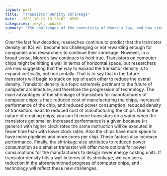 ```yaml
---
layout: post
title:  "Transistor Density Shrinkage"
date:   2021-10-21 13:28:02 -0500
categories: jekyll update
summary: "The challenges of the contuinity of Moore's law, and how creativity in computer architecture is succeeding."
---
```

Over the last few decades, researches continue to predict that the transistor density on ICs will become too challenging or not rewarding enough for companies and researchers to continue their shrinkage. However, in a broad sense, Moore’s law continues to hold true. Transistors on computer chips might be hitting a wall in terms of horizontal space, but researchers are now suggesting that the way to expand the transistor density is to expand vertically, not horizontally. That is to say that in the future transistors will begin to stack on top of each other to reduce the overall density. Transistor density is a topic extremely pertinent to the future of computer architecture, and therefore the progression of technology. The main advantages of the shrinkage of transistors for manufacturers of computer chips is that: reduced cost of manufacturing the chips, increased performance of the chip, and reduced power consumption. reduced density of transistors leads to reduced cost of manufacturing the chips. Due to the nature of creating chips, you can fit more transistors on a wafer when the transistors get smaller. Increased performance is a given because (in general) with higher clock rates the same instruction will be executed in fewer time than with lower clock rates. Also the chips have more space to have more pipelines and more cores per chip. These factors also increase performance. Finally, the shrinkage also attributes to reduced power consumption as a smaller transistor will offer more options for power consumptions for the manufacturers to design lower energy costing units. If transistor density hits a wall in terms of its shrinkage, we can see a reduction in the aforementioned progress of computer chips, and technology will reflect these new challenges.
